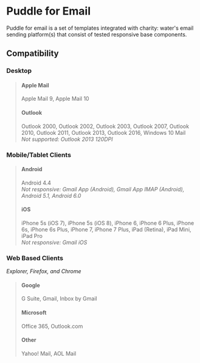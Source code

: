 # Puddle for Email
Puddle for email is a set of templates integrated with charity: water's email sending platform(s) that consist of tested responsive base components.

## Compatibility
### Desktop
>#### Apple Mail
>Apple Mail 9, Apple Mail 10
>#### Outlook
>Outlook 2000, Outlook 2002, Outlook 2003, Outlook 2007, Outlook 2010, Outlook 2011, Outlook 2013, Outlook 2016, Windows 10 Mail<br>
>_Not supported: Outlook 2013 120DPI_
### Mobile/Tablet Clients
>#### Android
>Android 4.4<br>
>_Not responsive: Gmail App (Android), Gmail App IMAP (Android), Android 5.1, Android 6.0_
>#### iOS
>iPhone 5s (iOS 7), iPhone 5s (iOS 8), iPhone 6, iPhone 6 Plus, iPhone 6s, iPhone 6s Plus, iPhone 7, iPhone 7 Plus, iPad (Retina), iPad Mini, iPad Pro<br>
>_Not responsive: Gmail iOS_
### Web Based Clients
_Explorer, Firefox, and Chrome_
>#### Google
>G Suite, Gmail, Inbox by Gmail
>#### Microsoft
> Office 365, Outlook.com
>#### Other
>Yahoo! Mail, AOL Mail
